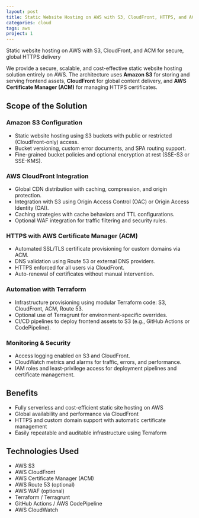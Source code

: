 ```yaml
---
layout: post
title: Static Website Hosting on AWS with S3, CloudFront, HTTPS, and ACM Certificates
categories: cloud
tags: aws
project: 1
---
```


Static website hosting on AWS with S3, CloudFront, and ACM for secure, global HTTPS delivery

<!--more-->
 
We provide a secure, scalable, and cost-effective static website hosting solution entirely on AWS. The architecture uses **Amazon S3** for storing and serving frontend assets, **CloudFront** for global content delivery, and **AWS Certificate Manager (ACM)** for managing HTTPS certificates.

## Scope of the Solution

### Amazon S3 Configuration
- Static website hosting using S3 buckets with public or restricted (CloudFront-only) access.  
- Bucket versioning, custom error documents, and SPA routing support.  
- Fine-grained bucket policies and optional encryption at rest (SSE-S3 or SSE-KMS).

### AWS CloudFront Integration
- Global CDN distribution with caching, compression, and origin protection.  
- Integration with S3 using Origin Access Control (OAC) or Origin Access Identity (OAI).  
- Caching strategies with cache behaviors and TTL configurations.  
- Optional WAF integration for traffic filtering and security rules.

### HTTPS with AWS Certificate Manager (ACM)
- Automated SSL/TLS certificate provisioning for custom domains via ACM.  
- DNS validation using Route 53 or external DNS providers.  
- HTTPS enforced for all users via CloudFront.  
- Auto-renewal of certificates without manual intervention.

### Automation with Terraform
- Infrastructure provisioning using modular Terraform code: S3, CloudFront, ACM, Route 53.  
- Optional use of Terragrunt for environment-specific overrides.  
- CI/CD pipelines to deploy frontend assets to S3 (e.g., GitHub Actions or CodePipeline).

### Monitoring & Security
- Access logging enabled on S3 and CloudFront.  
- CloudWatch metrics and alarms for traffic, errors, and performance.  
- IAM roles and least-privilege access for deployment pipelines and certificate management.

## Benefits
- Fully serverless and cost-efficient static site hosting on AWS  
- Global availability and performance via CloudFront  
- HTTPS and custom domain support with automatic certificate management  
- Easily repeatable and auditable infrastructure using Terraform

## Technologies Used
- AWS S3  
- AWS CloudFront  
- AWS Certificate Manager (ACM)  
- AWS Route 53 (optional)  
- AWS WAF (optional)  
- Terraform / Terragrunt  
- GitHub Actions / AWS CodePipeline  
- AWS CloudWatch
